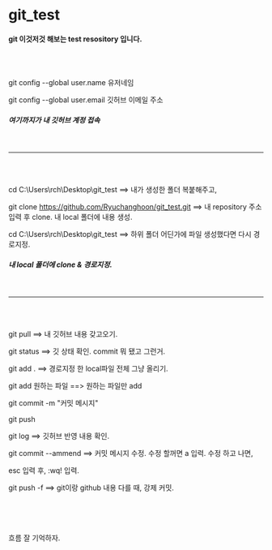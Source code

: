 # git_test

#### git 이것저것 해보는 test resository 입니다.

</br>
</br>

git config --global user.name 유저네임

git config --global user.email 깃허브 이메일 주소 

##### 여기까지가 내 깃허브 계정 접속

</br>

---

</br>
</br>


cd C:\Users\rch\Desktop\git_test ==> 내가 생성한 폴더 복붙해주고,

git clone https://github.com/Ryuchanghoon/git_test.git ==> 내 repository 주소 입력 후 clone. 내 local 폴더에 내용 생성.

cd C:\Users\rch\Desktop\git_test ==> 하위 폴더 어딘가에 파일 생성했다면 다시 경로지정.

##### 내 local 폴더에 clone & 경로지정.

</br>

---

</br>
</br>

git pull ==> 내 깃허브 내용 갖고오기.

git status ==> 깃 상태 확인. commit 뭐 됐고 그런거.

git add . ==> 경로지정 한 local파일 전체 그냥 올리기.

git add 원하는 파일 ==> 원하는 파일만 add

git commit -m "커밋 메시지"

git push

git log ==> 깃허브 반영 내용 확인.

git commit --ammend ==> 커밋 메시지 수정.  수정 할꺼면 a 입력.
수정 하고 나면,

esc 입력 후, :wq! 입력.

git push -f ==> git이랑 github 내용 다를 때, 강제 커밋.


</br>
</br>
</br>

흐름 잘 기억하자.
